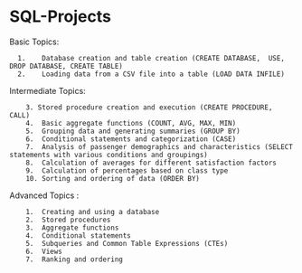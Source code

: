 # SQL-Projects 


Basic Topics:
      
      1.	Database creation and table creation (CREATE DATABASE,  USE, DROP DATABASE, CREATE TABLE)
      2.	Loading data from a CSV file into a table (LOAD DATA INFILE)
    
Intermediate Topics:

        3. Stored procedure creation and execution (CREATE PROCEDURE, CALL)
        4.	Basic aggregate functions (COUNT, AVG, MAX, MIN)
        5.	Grouping data and generating summaries (GROUP BY)
        6.	Conditional statements and categorization (CASE)
        7.	Analysis of passenger demographics and characteristics (SELECT statements with various conditions and groupings)
        8.	Calculation of averages for different satisfaction factors
        9.	Calculation of percentages based on class type
        10.	Sorting and ordering of data (ORDER BY)
Advanced Topics :

        1.	Creating and using a database
        2.	Stored procedures
        3.	Aggregate functions
        4.	Conditional statements
        5.	Subqueries and Common Table Expressions (CTEs)
        6.	Views
        7.	Ranking and ordering


